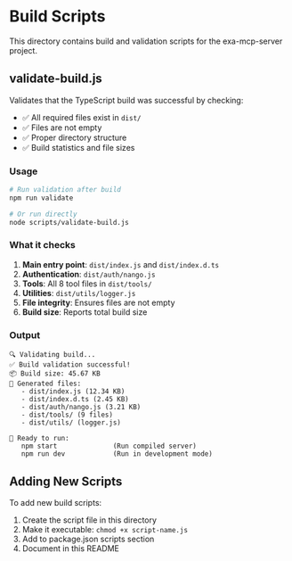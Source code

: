 # Build Scripts

This directory contains build and validation scripts for the exa-mcp-server project.

## validate-build.js

Validates that the TypeScript build was successful by checking:

- ✅ All required files exist in `dist/`
- ✅ Files are not empty
- ✅ Proper directory structure
- ✅ Build statistics and file sizes

### Usage

```bash
# Run validation after build
npm run validate

# Or run directly
node scripts/validate-build.js
```

### What it checks

1. **Main entry point**: `dist/index.js` and `dist/index.d.ts`
2. **Authentication**: `dist/auth/nango.js`
3. **Tools**: All 8 tool files in `dist/tools/`
4. **Utilities**: `dist/utils/logger.js`
5. **File integrity**: Ensures files are not empty
6. **Build size**: Reports total build size

### Output

```
🔍 Validating build...
✅ Build validation successful!
📦 Build size: 45.67 KB
📁 Generated files:
   - dist/index.js (12.34 KB)
   - dist/index.d.ts (2.45 KB)
   - dist/auth/nango.js (3.21 KB)
   - dist/tools/ (9 files)
   - dist/utils/ (logger.js)

🚀 Ready to run:
   npm start              (Run compiled server)
   npm run dev            (Run in development mode)
```

## Adding New Scripts

To add new build scripts:

1. Create the script file in this directory
2. Make it executable: `chmod +x script-name.js`
3. Add to package.json scripts section
4. Document in this README
